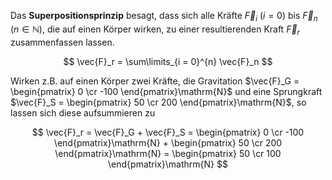 Das **Superpositionsprinzip** besagt, dass sich alle Kräfte $\vec{F}_i$ ($i  = 0$) bis $\vec{F}_n$ ($n\in \mathbb{N}$), die auf einen Körper wirken, zu einer resultierenden Kraft $\vec{F}_r$ zusammenfassen lassen.

$$
\vec{F}_r = \sum\limits_{i = 0}^{n} \vec{F}_n
$$

Wirken z.B. auf einen Körper zwei Kräfte, die Gravitation $\vec{F}_G = \begin{pmatrix} 0 \cr -100 \end{pmatrix}\mathrm{N}$ und eine Sprungkraft $\vec{F}_S = \begin{pmatrix} 50 \cr 200 \end{pmatrix}\mathrm{N}$, so lassen sich diese aufsummieren zu

$$
\vec{F}_r = \vec{F}_G + \vec{F}_S = \begin{pmatrix} 0 \cr -100 \end{pmatrix}\mathrm{N} + \begin{pmatrix} 50 \cr 200 \end{pmatrix}\mathrm{N} = \begin{pmatrix} 50 \cr 100 \end{pmatrix}\mathrm{N}
$$